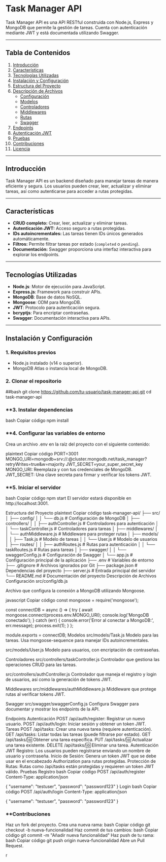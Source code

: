 # **Task Manager API**

Task Manager API es una API RESTful construida con Node.js, Express y MongoDB que permite la gestión de tareas. Cuenta con autenticación mediante JWT y está documentada utilizando Swagger.

---

## **Tabla de Contenidos**

1. [Introducción](#introducción)
2. [Características](#características)
3. [Tecnologías Utilizadas](#tecnologías-utilizadas)
4. [Instalación y Configuración](#instalación-y-configuración)
5. [Estructura del Proyecto](#estructura-del-proyecto)
6. [Descripción de Archivos](#descripción-de-archivos)
    - [Configuración](#configuración)
    - [Modelos](#modelos)
    - [Controladores](#controladores)
    - [Middlewares](#middlewares)
    - [Rutas](#rutas)
    - [Swagger](#swagger)
7. [Endpoints](#endpoints)
8. [Autenticación JWT](#autenticación-jwt)
9. [Pruebas](#pruebas)
10. [Contribuciones](#contribuciones)
11. [Licencia](#licencia)

---

## **Introducción**

Task Manager API es un backend diseñado para manejar tareas de manera eficiente y segura. Los usuarios pueden crear, leer, actualizar y eliminar tareas, así como autenticarse para acceder a rutas protegidas.

---

## **Características**

- **CRUD completo:** Crear, leer, actualizar y eliminar tareas.
- **Autenticación JWT:** Acceso seguro a rutas protegidas.
- **IDs autoincrementales:** Las tareas tienen IDs únicos generados automáticamente.
- **Filtros:** Permite filtrar tareas por estado (`completed` o `pending`).
- **Documentación:** Swagger proporciona una interfaz interactiva para explorar los endpoints.

---

## **Tecnologías Utilizadas**

- **Node.js**: Motor de ejecución para JavaScript.
- **Express.js**: Framework para construir APIs.
- **MongoDB**: Base de datos NoSQL.
- **Mongoose**: ODM para MongoDB.
- **JWT**: Protocolo para autenticación segura.
- **bcryptjs**: Para encriptar contraseñas.
- **Swagger**: Documentación interactiva para APIs.

---

## **Instalación y Configuración**

### **1. Requisitos previos**

- Node.js instalado (v14 o superior).
- MongoDB Atlas o instancia local de MongoDB.

### **2. Clonar el repositorio**

##bash
git clone https://github.com/tu-usuario/task-manager-api.git
cd task-manager-api

### **3. Instalar dependencias
bash
Copiar código
npm install
### **4. Configurar las variables de entorno
Crea un archivo .env en la raíz del proyecto con el siguiente contenido:

plaintext
Copiar código
PORT=3001
MONGO_URI=mongodb+srv://<username>:<password>@cluster.mongodb.net/task_manager?retryWrites=true&w=majority
JWT_SECRET=your_super_secret_key
MONGO_URI: Reemplaza <username> y <password> con tus credenciales de MongoDB.
JWT_SECRET: Una clave secreta para firmar y verificar los tokens JWT.

### **5. Iniciar el servidor
bash
Copiar código
npm start
El servidor estará disponible en http://localhost:3001.

Estructura del Proyecto
plaintext
Copiar código
task-manager-api/
├── src/
│   ├── config/
│   │   └── db.js               # Configuración de MongoDB
│   ├── controllers/
│   │   ├── authController.js   # Controladores para autenticación
│   │   └── taskController.js   # Controladores para tareas
│   ├── middlewares/
│   │   └── authMiddleware.js   # Middleware para proteger rutas
│   ├── models/
│   │   ├── Task.js             # Modelo de tareas
│   │   └── User.js             # Modelo de usuarios
│   ├── routes/
│   │   ├── authRoutes.js       # Rutas para autenticación
│   │   └── taskRoutes.js       # Rutas para tareas
│   ├── swagger/
│   │   └── swaggerConfig.js    # Configuración de Swagger
│   └── app.js                  # Configuración principal de la aplicación
├── .env                        # Variables de entorno
├── .gitignore                  # Archivos ignorados por Git
├── package.json                # Dependencias del proyecto
├── server.js                   # Entrada principal del servidor
└── README.md                   # Documentación del proyecto
Descripción de Archivos
Configuración
src/config/db.js

Archivo que configura la conexión a MongoDB utilizando Mongoose.

javascript
Copiar código
const mongoose = require('mongoose');

const connectDB = async () => {
    try {
        await mongoose.connect(process.env.MONGO_URI);
        console.log('MongoDB conectado');
    } catch (err) {
        console.error('Error al conectar a MongoDB:', err.message);
        process.exit(1);
    }
};

module.exports = connectDB;
Modelos
src/models/Task.js
Modelo para las tareas. Usa mongoose-sequence para manejar IDs autoincrementales.

src/models/User.js
Modelo para usuarios, con encriptación de contraseñas.

Controladores
src/controllers/taskController.js
Controlador que gestiona las operaciones CRUD para las tareas.

src/controllers/authController.js
Controlador que maneja el registro y login de usuarios, así como la generación de tokens JWT.

Middlewares
src/middlewares/authMiddleware.js
Middleware que protege rutas al verificar tokens JWT.

Swagger
src/swagger/swaggerConfig.js
Configura Swagger para documentar y mostrar los endpoints de la API.

Endpoints
Autenticación
POST /api/auth/register: Registrar un nuevo usuario.
POST /api/auth/login: Iniciar sesión y obtener un token JWT.
Tareas
POST /api/tasks: Crear una nueva tarea (requiere autenticación).
GET /api/tasks: Listar todas las tareas (puede filtrarse por estado).
GET /api/tasks/:id: Obtener una tarea específica.
PUT /api/tasks/:id: Actualizar una tarea existente.
DELETE /api/tasks/:id: Eliminar una tarea.
Autenticación JWT
Registro: Los usuarios pueden registrarse enviando un nombre de usuario y contraseña.
Inicio de Sesión: Genera un token JWT que se debe usar en el encabezado Authorization para rutas protegidas.
Protección de Rutas: Rutas como /api/tasks están protegidas y requieren un token JWT válido.
Pruebas
Registro
bash
Copiar código
POST /api/auth/register
Content-Type: application/json

{
    "username": "testuser",
    "password": "password123"
}
Login
bash
Copiar código
POST /api/auth/login
Content-Type: application/json

{
    "username": "testuser",
    "password": "password123"
}
### **Contribuciones
Haz un fork del proyecto.
Crea una nueva rama:
bash
Copiar código
git checkout -b nueva-funcionalidad
Haz commit de tus cambios:
bash
Copiar código
git commit -m "Añadir nueva funcionalidad"
Haz push de tu rama:
bash
Copiar código
git push origin nueva-funcionalidad
Abre un Pull Request.


r

